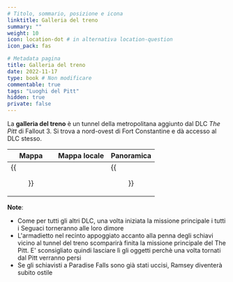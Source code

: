 ```yaml
---
# Titolo, sommario, posizione e icona
linktitle: Galleria del treno
summary: ""
weight: 10
icon: location-dot # in alternativa location-question
icon_pack: fas

# Metadata pagina
title: Galleria del treno
date: 2022-11-17
type: book # Non modificare
commentable: true
tags: "Luoghi del Pitt"
hidden: true
private: false 
---
```


<div class="fo3">

La **galleria del treno** è un tunnel della metropolitana aggiunto dal DLC *The Pitt* di Fallout 3. Si trova a nord-ovest di Fort Constantine e dà accesso al DLC stesso.

| Mappa | Mappa locale | Panoramica |
| ----- | ------------ | ---------- |
|   {{<figure src="fo3/FO3_train_tunnel_loc.webp">}}   |              |  {{<figure src="fo3/Fo3TP_train_tunnel.webp">}}         | 


**Note**:
- Come per tutti gli altri DLC, una volta iniziata la missione principale i tutti i Seguaci torneranno alle loro dimore 
- L'armadietto nel recinto appoggiato accanto alla penna degli schiavi vicino al tunnel del treno scomparirà finita la missione principale del The Pitt. E' sconsigliato quindi lasciare lì gli oggetti perchè una volta tornati dal Pitt verranno persi
- Se gli schiavisti a Paradise Falls sono già stati uccisi, Ramsey diventerà subito ostile

</div>

